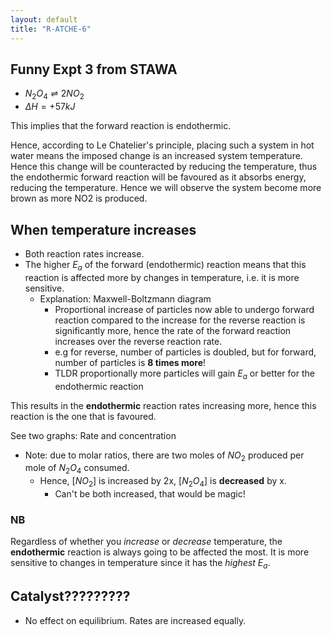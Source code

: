 ```yaml
---
layout: default
title: "R-ATCHE-6"
---
```


## Funny Expt 3 from STAWA

- $N_{2}O_{4} \rightleftharpoons 2NO_{2}$
- $\Delta H= +57kJ$

This implies that the forward reaction is endothermic.

Hence, according to Le Chatelier's principle, placing such a system in hot water means the imposed change is an increased system temperature. Hence this change will be counteracted by reducing the temperature, thus the endothermic forward reaction will be favoured as it absorbs energy, reducing the temperature. Hence we will observe the system become more brown as more NO2 is produced. 

## When temperature increases
- Both reaction rates increase.
- The higher $E_{a}$ of the forward (endothermic) reaction means that this reaction is affected more by changes in temperature, i.e. it is more sensitive. 
	- Explanation: Maxwell-Boltzmann diagram
		- Proportional increase of particles now able to undergo forward reaction compared to the increase for the reverse reaction is significantly more, hence the rate of the forward reaction increases over the reverse reaction rate.
		- e.g for reverse, number of particles is doubled, but for forward, number of particles is **8 times more**!
		- TLDR proportionally more particles will gain $E_{a}$ or better for the endothermic reaction

This results in the **endothermic** reaction rates increasing more, hence this reaction is the one that is favoured.

See two graphs: Rate and concentration
- Note: due to molar ratios, there are two moles of $NO_{2}$ produced per mole of $N_{2}O_{4}$ consumed.
	- Hence, $[NO_{2}]$ is increased by 2x, $[N_{2}O_{4}]$ is **decreased** by x.
		- Can't be both increased, that would be magic!

### NB
Regardless of whether you *increase* or *decrease* temperature, the **endothermic** reaction is always going to be affected the most. It is more sensitive to changes in temperature since it has the *highest* $E_{a}$.


## Catalyst?????????

- No effect on equilibrium. Rates are increased equally.






